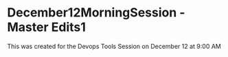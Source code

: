 # December12MorningSession - Master Edits1
This was created for the Devops Tools Session on December 12 at 9:00 AM
